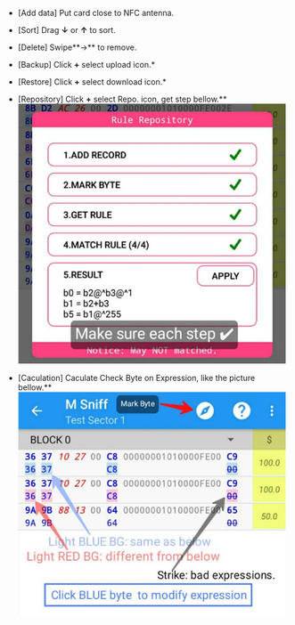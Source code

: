 - [Add data] Put card close to NFC antenna.

- [Sort] Drag **↓** or **↑** to sort.

- [Delete] Swipe**→** to remove.

- [Backup] Click **+** select upload icon.*

- [Restore] Click **+** select download icon.*

- [Repository] Click **+** select Repo. icon, get step bellow.**
  ![image](./img/tips_repo.jpg)
- [Caculation] Caculate Check Byte on Expression, like the picture bellow.**
  ![image](./img/tips_sniffer.jpg)